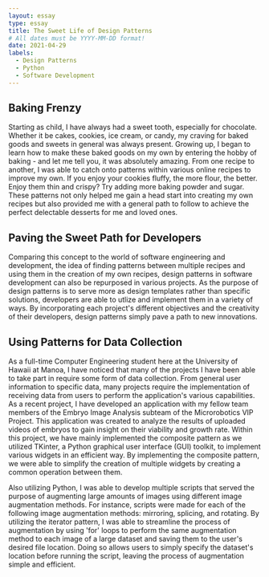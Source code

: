 ```yaml
---
layout: essay
type: essay
title: The Sweet Life of Design Patterns
# All dates must be YYYY-MM-DD format!
date: 2021-04-29
labels:
  - Design Patterns
  - Python
  - Software Development
---
```


## Baking Frenzy

  Starting as child, I have always had a sweet tooth, especially for chocolate. Whether it be cakes, cookies, ice cream, or candy, my craving for baked goods and sweets in general was always present. Growing up, I began to learn how to make these baked goods on my own by entering the hobby of baking - and let me tell you, it was absolutely amazing. From one recipe to another, I was able to catch onto patterns within various online recipes to improve my own. If you enjoy your cookies fluffy, the more flour, the better. Enjoy them thin and crispy? Try adding more baking powder and sugar. These patterns not only helped me gain a head start into creating my own recipes but also provided me with a general path to follow to achieve the perfect delectable desserts for me and loved ones.

## Paving the Sweet Path for Developers
  Comparing this concept to the world of software engineering and development, the idea of finding patterns between multiple recipes and using them in the creation of my own recipes, design patterns in software development can also be repurposed in various projects. As the purpose of design patterns is to serve more as design templates rather than specific solutions, developers are able to utlize and implement them in a variety of ways. By incorporating each project's different objectives and the creativity of their developers, design patterns simply pave a path to new innovations.
  
## Using Patterns for Data Collection
  As a full-time Computer Engineering student here at the University of Hawaii at Manoa, I have noticed that many of the projects I have been able to take part in require some form of data collection. From general user information to specific data, many projects require the implementation of receiving data from users to perform the application's various capabilities. As a recent project, I have developed an application with my fellow team members of the Embryo Image Analysis subteam of the Microrobotics VIP Project. This application was created to analyze the results of uploaded videos of embryos to gain insight on their viability and growth rate. Within this project, we have mainly implemented the composite pattern as we utilized TKinter, a Python graphical user interface (GUI) toolkit, to implement various widgets in an efficient way. By implementing the composite pattern, we were able to simplify the creation of multiple widgets by creating a common operation between them.
   
   Also utilizing Python, I was able to develop multiple scripts that served the purpose of augmenting large amounts of images using different image augmentation methods. For instance, scripts were made for each of the following image augmentation methods: mirroring, splicing, and rotating. By utilizing the iterator pattern, I was able to streamline the process of augmentation by using 'for' loops to perform the same augmentation method to each image of a large dataset and saving them to the user's desired file location. Doing so allows users to simply specify the dataset's location before running the script, leaving the process of augmentation simple and efficient.
   
  
  
